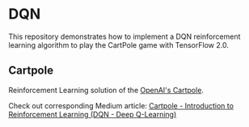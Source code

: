 # DQN
This repository demonstrates how to implement a DQN reinforcement learning algorithm to play the CartPole game with TensorFlow 2.0.

## Cartpole

Reinforcement Learning solution of the [OpenAI's Cartpole](https://gym.openai.com/envs/CartPole-v0/).

Check out corresponding Medium article: [Cartpole - Introduction to Reinforcement Learning (DQN - Deep Q-Learning)](https://towardsdatascience.com/cartpole-introduction-to-reinforcement-learning-ed0eb5b58288)
